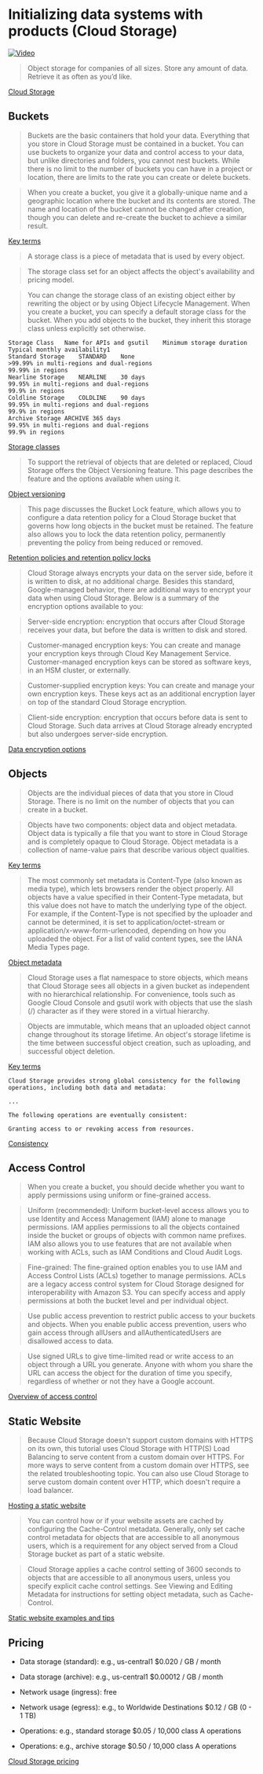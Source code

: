 # Initializing data systems with products (Cloud Storage)

[![Video](video.png)](https://youtu.be/AUIAMtovo70)

> Object storage for companies of all sizes. Store any amount of data. Retrieve it as often as you’d like.

[Cloud Storage](https://cloud.google.com/storage)

## Buckets

> Buckets are the basic containers that hold your data. Everything that you store in Cloud Storage must be contained in a bucket. You can use buckets to organize your data and control access to your data, but unlike directories and folders, you cannot nest buckets. While there is no limit to the number of buckets you can have in a project or location, there are limits to the rate you can create or delete buckets.

> When you create a bucket, you give it a globally-unique name and a geographic location where the bucket and its contents are stored. The name and location of the bucket cannot be changed after creation, though you can delete and re-create the bucket to achieve a similar result. 

[Key terms](https://cloud.google.com/storage/docs/key-terms)

> A storage class is a piece of metadata that is used by every object.

> The storage class set for an object affects the object's availability and pricing model.

> You can change the storage class of an existing object either by rewriting the object or by using Object Lifecycle Management.
When you create a bucket, you can specify a default storage class for the bucket. When you add objects to the bucket, they inherit this storage class unless explicitly set otherwise.

```
Storage Class	Name for APIs and gsutil	Minimum storage duration	Typical monthly availability1
Standard Storage	STANDARD	None	
>99.99% in multi-regions and dual-regions
99.99% in regions
Nearline Storage	NEARLINE	30 days	
99.95% in multi-regions and dual-regions
99.9% in regions
Coldline Storage	COLDLINE	90 days	
99.95% in multi-regions and dual-regions
99.9% in regions
Archive Storage	ARCHIVE	365 days	
99.95% in multi-regions and dual-regions
99.9% in regions
```

[Storage classes](https://cloud.google.com/storage/docs/storage-classes)

> To support the retrieval of objects that are deleted or replaced, Cloud Storage offers the Object Versioning feature. This page describes the feature and the options available when using it.

[Object versioning](https://cloud.google.com/storage/docs/object-versioning)

> This page discusses the Bucket Lock feature, which allows you to configure a data retention policy for a Cloud Storage bucket that governs how long objects in the bucket must be retained. The feature also allows you to lock the data retention policy, permanently preventing the policy from being reduced or removed.

[Retention policies and retention policy locks](https://cloud.google.com/storage/docs/bucket-lock)

> Cloud Storage always encrypts your data on the server side, before it is written to disk, at no additional charge. Besides this standard, Google-managed behavior, there are additional ways to encrypt your data when using Cloud Storage. Below is a summary of the encryption options available to you:

> Server-side encryption: encryption that occurs after Cloud Storage receives your data, but before the data is written to disk and stored.

> Customer-managed encryption keys: You can create and manage your encryption keys through Cloud Key Management Service. Customer-managed encryption keys can be stored as software keys, in an HSM cluster, or externally.

> Customer-supplied encryption keys: You can create and manage your own encryption keys. These keys act as an additional encryption layer on top of the standard Cloud Storage encryption.

> Client-side encryption: encryption that occurs before data is sent to Cloud Storage. Such data arrives at Cloud Storage already encrypted but also undergoes server-side encryption.

[Data encryption options](https://cloud.google.com/storage/docs/encryption)

## Objects

> Objects are the individual pieces of data that you store in Cloud Storage. There is no limit on the number of objects that you can create in a bucket.

> Objects have two components: object data and object metadata. Object data is typically a file that you want to store in Cloud Storage and is completely opaque to Cloud Storage. Object metadata is a collection of name-value pairs that describe various object qualities.

[Key terms](https://cloud.google.com/storage/docs/key-terms)

> The most commonly set metadata is Content-Type (also known as media type), which lets browsers render the object properly. All objects have a value specified in their Content-Type metadata, but this value does not have to match the underlying type of the object. For example, if the Content-Type is not specified by the uploader and cannot be determined, it is set to application/octet-stream or application/x-www-form-urlencoded, depending on how you uploaded the object. For a list of valid content types, see the IANA Media Types page.

[Object metadata](https://cloud.google.com/storage/docs/metadata)

> Cloud Storage uses a flat namespace to store objects, which means that Cloud Storage sees all objects in a given bucket as independent with no hierarchical relationship. For convenience, tools such as Google Cloud Console and gsutil work with objects that use the slash (/) character as if they were stored in a virtual hierarchy.

> Objects are immutable, which means that an uploaded object cannot change throughout its storage lifetime. An object's storage lifetime is the time between successful object creation, such as uploading, and successful object deletion. 

[Key terms](https://cloud.google.com/storage/docs/key-terms)

```
Cloud Storage provides strong global consistency for the following operations, including both data and metadata:

...

The following operations are eventually consistent:

Granting access to or revoking access from resources.
```

[Consistency](https://cloud.google.com/storage/docs/consistency)

## Access Control

> When you create a bucket, you should decide whether you want to apply permissions using uniform or fine-grained access.

> Uniform (recommended): Uniform bucket-level access allows you to use Identity and Access Management (IAM) alone to manage permissions. IAM applies permissions to all the objects contained inside the bucket or groups of objects with common name prefixes. IAM also allows you to use features that are not available when working with ACLs, such as IAM Conditions and Cloud Audit Logs.

> Fine-grained: The fine-grained option enables you to use IAM and Access Control Lists (ACLs) together to manage permissions. ACLs are a legacy access control system for Cloud Storage designed for interoperability with Amazon S3. You can specify access and apply permissions at both the bucket level and per individual object.

> Use public access prevention to restrict public access to your buckets and objects. When you enable public access prevention, users who gain access through allUsers and allAuthenticatedUsers are disallowed access to data.

> Use signed URLs to give time-limited read or write access to an object through a URL you generate. Anyone with whom you share the URL can access the object for the duration of time you specify, regardless of whether or not they have a Google account.

[Overview of access control](https://cloud.google.com/storage/docs/access-control)

## Static Website

> Because Cloud Storage doesn't support custom domains with HTTPS on its own, this tutorial uses Cloud Storage with HTTP(S) Load Balancing to serve content from a custom domain over HTTPS. For more ways to serve content from a custom domain over HTTPS, see the related troubleshooting topic. You can also use Cloud Storage to serve custom domain content over HTTP, which doesn't require a load balancer.

[Hosting a static website](https://cloud.google.com/storage/docs/hosting-static-website)

> You can control how or if your website assets are cached by configuring the Cache-Control metadata. Generally, only set cache control metadata for objects that are accessible to all anonymous users, which is a requirement for any object served from a Cloud Storage bucket as part of a static website.

> Cloud Storage applies a cache control setting of 3600 seconds to objects that are accessible to all anonymous users, unless you specify explicit cache control settings. See Viewing and Editing Metadata for instructions for setting object metadata, such as Cache-Control.

[Static website examples and tips](https://cloud.google.com/storage/docs/static-website)

## Pricing

* Data storage (standard): e.g., us-central1 $0.020 / GB / month
* Data storage (archive): e.g., us-central1 $0.00012 / GB / month

* Network usage (ingress): free
* Network usage (egress): e.g., to Worldwide Destinations $0.12 / GB (0 - 1 TB)

* Operations: e.g., standard storage $0.05 / 10,000 class A operations
* Operations: e.g., archive storage $0.50 / 10,000 class A operations

[Cloud Storage pricing](https://cloud.google.com/storage/pricing)
